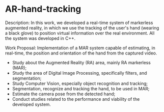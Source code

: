 # AR-hand-tracking

Description: In this work, we developed a real-time system of markerless augmented reality, in which we use the tracking of the user's hand (wearing a black glove) to position virtual information over the real environment. All the system was developed in C++.

Work Proposal: Implementation of a MAR system capable of estimating, in real-time, the position and orientation of the hand from the captured video.

* Study about the Augmented Reality (RA) area, mainly RA markerless (MAR);
* Study the area of ​​Digital Image Processing, specifically filters, and segmentation;
* Study Computer Vision, especially object recognition and tracking;
* Segmentation, recognize and tracking the hand, to be used in MAR;
* Estimate the camera pose from the detected hand;
* Conduct studies related to the performance and viability of the developed system.
